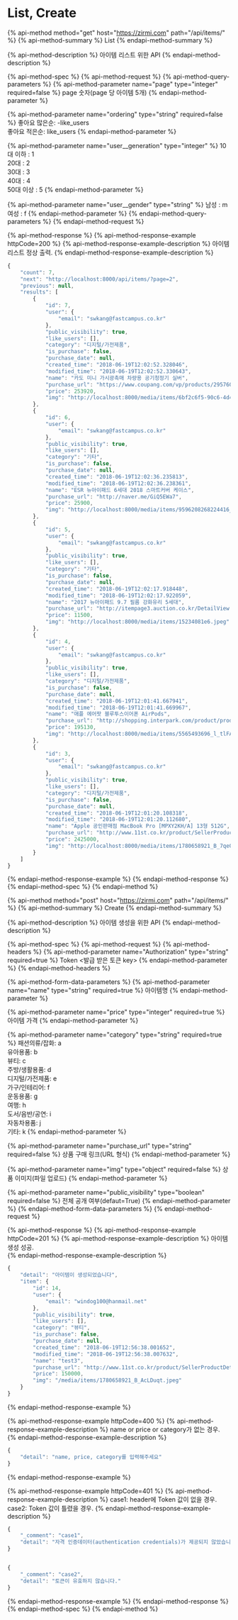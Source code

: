 # List, Create

{% api-method method="get" host="https://zirmi.com" path="/api/items/" %}
{% api-method-summary %}
List
{% endapi-method-summary %}

{% api-method-description %}
아이템 리스트 위한 API
{% endapi-method-description %}

{% api-method-spec %}
{% api-method-request %}
{% api-method-query-parameters %}
{% api-method-parameter name="page" type="integer" required=false %}
page 숫자\(page 당 아이템 5개\)
{% endapi-method-parameter %}

{% api-method-parameter name="ordering" type="string" required=false %}
좋아요 많은순: -like\_users  
좋아요 적은순: like\_users
{% endapi-method-parameter %}

{% api-method-parameter name="user\_\_generation" type="integer" %}
10대 이하 : 1  
20대 : 2  
30대 : 3  
40대 : 4  
50대 이상 : 5
{% endapi-method-parameter %}

{% api-method-parameter name="user\_\_gender" type="string" %}
남성 : m  
여성 : f
{% endapi-method-parameter %}
{% endapi-method-query-parameters %}
{% endapi-method-request %}

{% api-method-response %}
{% api-method-response-example httpCode=200 %}
{% api-method-response-example-description %}
아이템 리스트 정상 출력.
{% endapi-method-response-example-description %}

```javascript
{
    "count": 7,
    "next": "http://localhost:8000/api/items/?page=2",
    "previous": null,
    "results": [
        {
            "id": 7,
            "user": {
                "email": "swkang@fastcampus.co.kr"
            },
            "public_visibility": true,
            "like_users": [],
            "category": "디지털/가전제품",
            "is_purchase": false,
            "purchase_date": null,
            "created_time": "2018-06-19T12:02:52.328046",
            "modified_time": "2018-06-19T12:02:52.330643",
            "name": "카도 미니 가시광촉매 차량용 공기청정기 실버",
            "purchase_url": "https://www.coupang.com/vp/products/29576028",
            "price": 253920,
            "img": "http://localhost:8000/media/items/6bf2c6f5-90c6-4d47-81fa-71e7c4ed4ad3.jpeg"
        },
        {
            "id": 6,
            "user": {
                "email": "swkang@fastcampus.co.kr"
            },
            "public_visibility": true,
            "like_users": [],
            "category": "기타",
            "is_purchase": false,
            "purchase_date": null,
            "created_time": "2018-06-19T12:02:36.235813",
            "modified_time": "2018-06-19T12:02:36.238361",
            "name": "ESR 뉴아이패드 6세대 2018 스마트커버 케이스",
            "purchase_url": "http://naver.me/GiQ5EWa7",
            "price": 25900,
            "img": "http://localhost:8000/media/items/9596208268224416_263489014.jpeg"
        },
        {
            "id": 5,
            "user": {
                "email": "swkang@fastcampus.co.kr"
            },
            "public_visibility": true,
            "like_users": [],
            "category": "기타",
            "is_purchase": false,
            "purchase_date": null,
            "created_time": "2018-06-19T12:02:17.918448",
            "modified_time": "2018-06-19T12:02:17.922059",
            "name": "2017 뉴아이패드 9.7 필름 강화유리 5세대",
            "purchase_url": "http://itempage3.auction.co.kr/DetailView.aspx?ItemNo=B527111076",
            "price": 11500,
            "img": "http://localhost:8000/media/items/15234081e6.jpeg"
        },
        {
            "id": 4,
            "user": {
                "email": "swkang@fastcampus.co.kr"
            },
            "public_visibility": true,
            "like_users": [],
            "category": "디지털/가전제품",
            "is_purchase": false,
            "purchase_date": null,
            "created_time": "2018-06-19T12:01:41.667941",
            "modified_time": "2018-06-19T12:01:41.669967",
            "name": "애플 에어팟 블루투스이어폰 AirPods",
            "purchase_url": "http://shopping.interpark.com/product/productInfo.do?prdNo=5565493696",
            "price": 195130,
            "img": "http://localhost:8000/media/items/5565493696_l_tlFAZoO.jpeg"
        },
        {
            "id": 3,
            "user": {
                "email": "swkang@fastcampus.co.kr"
            },
            "public_visibility": true,
            "like_users": [],
            "category": "디지털/가전제품",
            "is_purchase": false,
            "purchase_date": null,
            "created_time": "2018-06-19T12:01:20.108318",
            "modified_time": "2018-06-19T12:01:20.112680",
            "name": "Apple 공인판매점 MacBook Pro [MPXY2KH/A] 13형 512G",
            "purchase_url": "http://www.11st.co.kr/product/SellerProductDetail.tmall?method=getSellerProductDetail&prdNo=1780658921",
            "price": 2425000,
            "img": "http://localhost:8000/media/items/1780658921_B_7qe0lBx.jpeg"
        }
    ]
}
```
{% endapi-method-response-example %}
{% endapi-method-response %}
{% endapi-method-spec %}
{% endapi-method %}

{% api-method method="post" host="https://zirmi.com" path="/api/items/" %}
{% api-method-summary %}
Create
{% endapi-method-summary %}

{% api-method-description %}
아이템 생성을 위한 API
{% endapi-method-description %}

{% api-method-spec %}
{% api-method-request %}
{% api-method-headers %}
{% api-method-parameter name="Authorization" type="string" required=true %}
Token &lt;발급 받은 토큰 key&gt;
{% endapi-method-parameter %}
{% endapi-method-headers %}

{% api-method-form-data-parameters %}
{% api-method-parameter name="name" type="string" required=true %}
아이템명
{% endapi-method-parameter %}

{% api-method-parameter name="price" type="integer" required=true %}
아이템 가격
{% endapi-method-parameter %}

{% api-method-parameter name="category" type="string" required=true %}
패션의류/잡화: a   
유아용품: b  
뷰티: c   
주방/생활용품: d   
디지털/가전제품: e   
가구/인테리어: f   
운동용품: g   
여행: h   
도서/음반/공연: i   
자동차용품: j   
기타: k
{% endapi-method-parameter %}

{% api-method-parameter name="purchase\_url" type="string" required=false %}
상품 구매 링크\(URL 형식\)
{% endapi-method-parameter %}

{% api-method-parameter name="img" type="object" required=false %}
상품 이미지\(파일 업로드\)
{% endapi-method-parameter %}

{% api-method-parameter name="public\_visibility" type="boolean" required=false %}
전체 공개 여부\(defaut=True\)
{% endapi-method-parameter %}
{% endapi-method-form-data-parameters %}
{% endapi-method-request %}

{% api-method-response %}
{% api-method-response-example httpCode=201 %}
{% api-method-response-example-description %}
아이템 생성 성공.  
{% endapi-method-response-example-description %}

```javascript
{
    "detail": "아이템이 생성되었습니다",
    "item": {
        "id": 14,
        "user": {
            "email": "windog100@hanmail.net"
        },
        "public_visibility": true,
        "like_users": [],
        "category": "뷰티",
        "is_purchase": false,
        "purchase_date": null,
        "created_time": "2018-06-19T12:56:38.001652",
        "modified_time": "2018-06-19T12:56:38.007632",
        "name": "test3",
        "purchase_url": "http://www.11st.co.kr/product/SellerProductDetail.tmall?method=getSellerProductDetail&prdNo=1780658921",
        "price": 150000,
        "img": "/media/items/1780658921_B_AcLDuqt.jpeg"
    }
}
```
{% endapi-method-response-example %}

{% api-method-response-example httpCode=400 %}
{% api-method-response-example-description %}
name or price or category가 없는 경우.  
{% endapi-method-response-example-description %}

```javascript
{
    "detail": "name, price, category를 입력해주세요"
}
```
{% endapi-method-response-example %}

{% api-method-response-example httpCode=401 %}
{% api-method-response-example-description %}
case1: header에 Token 값이 없을 경우.   
case2: Token 값이 틀렸을 경우.
{% endapi-method-response-example-description %}

```javascript
{
    "_comment": "case1",
    "detail": "자격 인증데이터(authentication credentials)가 제공되지 않았습니다."
}


{
    "_comment": "case2",
    "detail": "토큰이 유효하지 않습니다."
}
```
{% endapi-method-response-example %}
{% endapi-method-response %}
{% endapi-method-spec %}
{% endapi-method %}

